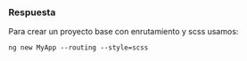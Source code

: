 ### Respuesta

Para crear un proyecto base con enrutamiento y scss usamos:
```
ng new MyApp --routing --style=scss
```
